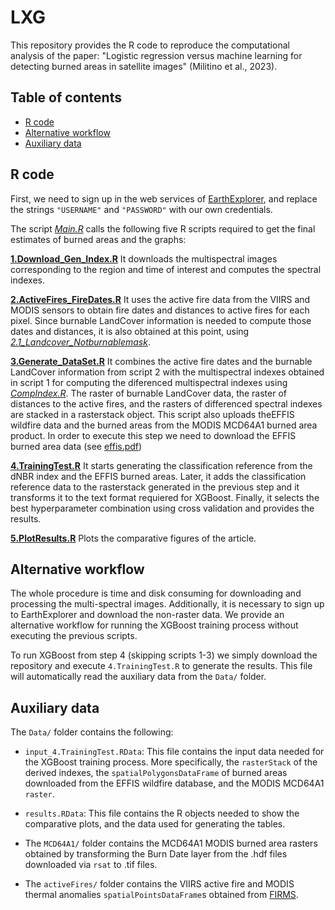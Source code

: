 # LXG
This repository provides the R code to reproduce the computational analysis of the paper: "Logistic regression versus machine learning for detecting burned areas in satellite images" (Militino et al., 2023).

## Table of contents

- [R code](#R-code)
- [Alternative workflow](#Alternative-workflow)
- [Auxiliary data](#Auxiliary-data)

## R code
First, we need to sign up in the web services of 
[EarthExplorer](https://ers.cr.usgs.gov/register/), and replace the strings `"USERNAME"` and `"PASSWORD"` with our
own credentials.

The script [*Main.R*](https://github.com/spatialstatisticsupna/PPXG/blob/main/Main.R) calls the following five R scripts required to get the final estimates of burned areas and the graphs:

[**1.Download_Gen_Index.R**](https://github.com/spatialstatisticsupna/PPXG/blob/main/1.%20Download_Gen_Index.R) It downloads the multispectral images corresponding to the region and time of interest and computes the spectral indexes.

[**2.ActiveFires_FireDates.R**](https://github.com/spatialstatisticsupna/PPXG/blob/main/2.ActiveFires_FireDates.R) It uses the active fire data from the VIIRS and MODIS sensors to obtain fire dates and distances to active fires for each pixel. Since burnable LandCover information is needed to compute those dates and distances, it is also obtained at this point, using [*2.1_Landcover_Notburnablemask*](https://github.com/spatialstatisticsupna/PPXG/blob/main/2.1_Landcover_Notburnablemask.R).

[**3.Generate_DataSet.R**](https://github.com/spatialstatisticsupna/PPXG/blob/main/3.Generate_DataSet.R) It combines the active fire dates and the burnable LandCover information from script 2 with the multispectral indexes obtained in script 1 for computing the diferenced multispectral indexes using [*CompIndex.R*](https://github.com/spatialstatisticsupna/PPXG/blob/main/compIndex.R). The raster of burnable LandCover data, the raster of distances to the active fires, and the rasters of differenced spectral indexes are stacked in a rasterstack object. This script also uploads theEFFIS wildfire data and the burned areas from the MODIS MCD64A1 burned area product. In order to execute this step we need to download the EFFIS burned area data (see [effis.pdf](https://github.com/spatialstatisticsupna/PPXG/blob/main/effis.pdf))

[**4.TrainingTest.R**](https://github.com/spatialstatisticsupna/PPXG/blob/main/4.TrainingTest.R) It starts generating the classification reference from the dNBR index and the EFFIS burned areas. Later, it adds the classification reference data to the rasterstack generated in the previous step and it transforms it to the text format requiered for XGBoost. Finally, it selects the best hyperparameter combination using cross validation and provides the results.

[**5.PlotResults.R**](https://github.com/spatialstatisticsupna/PPXG/blob/main/5.showResults.R) Plots the comparative figures of the article.

## Alternative workflow

The whole procedure is time and disk consuming for downloading and processing the multi-spectral images. Additionally, it is necessary to sign up to EarthExplorer and download the non-raster data. We provide an alternative workflow for running the XGBoost training process without executing the previous scripts.

To run XGBoost from step 4 (skipping scripts 1-3) we simply download the repository and execute `4.TrainingTest.R` to generate the results. This file will automatically read the auxiliary data from the `Data/` folder.

## Auxiliary data

The `Data/` folder contains the following:

- `input_4.TrainingTest.RData`: This file contains the input data needed for the XGBoost training process. More specifically, the  `rasterStack` of the derived indexes, the `spatialPolygonsDataFrame` of burned areas downloaded from the EFFIS wildfire database, and the MODIS MCD64A1 `raster`.

- `results.RData`: This file contains the R objects needed to show the comparative plots, and the data used for generating the tables.

- The `MCD64A1/` folder contains the MCD64A1 MODIS burned area rasters obtained by transforming the Burn Date layer from the .hdf files downloaded via `rsat` to .tif files.

- The `activeFires/` folder contains the VIIRS active fire and MODIS thermal anomalies `spatialPointsDataFrame`s obtained from [FIRMS](https://firms.modaps.eosdis.nasa.gov/download/create.php).
